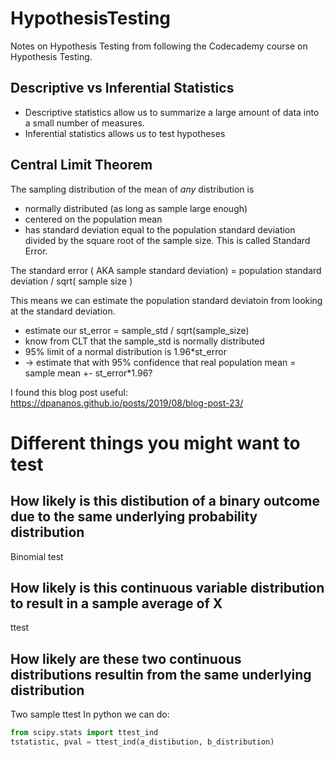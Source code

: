 # HypothesisTesting
Notes on Hypothesis Testing from following the Codecademy course on Hypothesis Testing.

## Descriptive vs Inferential Statistics

- Descriptive statistics allow us to summarize a large amount of data into a small number of measures.
- Inferential statistics allows us to test hypotheses

## Central Limit Theorem

The sampling distribution of the mean of _any_ distribution is 
- normally distributed (as long as sample large enough)
- centered on the population mean
- has standard deviation equal to the population standard deviation divided by the square root of the sample size. This is called Standard Error.

The standard error ( AKA sample standard deviation) = population standard deviation / sqrt( sample size )

This means we can estimate the population standard deviatoin from looking at the standard deviation.

- estimate our st_error = sample_std / sqrt(sample_size)
- know from CLT that the sample_std is normally distributed
- 95% limit of a normal distribution is 1.96*st_error
- -> estimate that with 95% confidence that real population mean = sample mean +- st_error*1.96?

I found this blog post useful: https://dpananos.github.io/posts/2019/08/blog-post-23/


# Different things you might want to test

## How likely is this distibution of a binary outcome due to the same underlying probability distribution

Binomial test

## How likely is this continuous variable distribution to result in a sample average of X

ttest

## How likely are these two continuous distributions resultin from the same underlying distribution

Two sample ttest
In python we can do:
```py
from scipy.stats import ttest_ind
tstatistic, pval = ttest_ind(a_distibution, b_distribution)

```


## 
